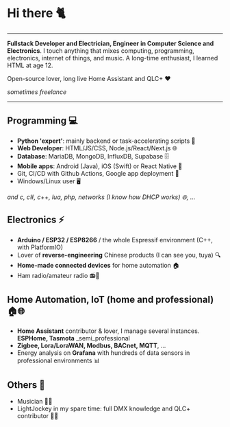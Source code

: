 # Hi there 🐈
------

**Fullstack Developer and Electrician, Engineer in Computer Science and Electronics**. I touch anything that mixes computing, programming, electronics, internet of things, and music. A long-time enthusiast, I learned HTML at age 12.

Open-source lover, long live Home Assistant and QLC+ ❤️

_sometimes freelance_

------
## Programming 💻

- **Python 'expert'**: mainly backend or task-accelerating scripts 🐍
- **Web Developer**: HTML/JS/CSS, Node.js/React/Next.js 🌐
- **Database**: MariaDB, MongoDB, InfluxDB, Supabase 🗄️
- **Mobile apps**: Android (Java), iOS (Swift) or React Native 📱
- Git, CI/CD with Github Actions, Google app deployment 🚀
- Windows/Linux user 🖥️

_and c, c#, c++, lua, php, networks (I know how DHCP works) 🌐, ..._

## Electronics ⚡

- **Arduino / ESP32 / ESP8266** / the whole Espressif environment (C++, with PlatformIO)
- Lover of **reverse-engineering** Chinese products (I can see you, tuya) 🔍
- **Home-made connected devices** for home automation 🏠
- Ham radio/amateur radio 📻📡

## Home Automation, IoT (home and professional) 🏠🌐

- **Home Assistant** contributor & lover, I manage several instances. **ESPHome, Tasmota** _semi_professional
- **Zigbee, Lora/LoraWAN, Modbus, BACnet, MQTT**, ...
- Energy analysis on **Grafana** with hundreds of data sensors in professional environments 📊

## Others 🎵

- Musician 🎺🎹
- LightJockey in my spare time: full DMX knowledge and QLC+ contributor 🕺🪩
